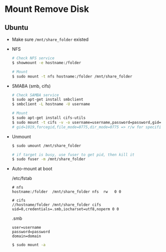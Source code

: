 # Mount Remove Disk

## Ubuntu

- Make sure `/mnt/share_folder` existed
- NFS

  ```bash
  # Check NFS service
  $ showmount -e hostname:/folder

  # Mount  
  $ sudo mount -t nfs hostname:/folder /mnt/share_folder
  ```

- SMABA (smb, cifs)

  ```bash
  # Check SAMBA service
  $ sudo apt-get install smbclient
  $ smbclient -L hostname -U username
  
  # Mount
  $ sudo apt-get install cifs-utils
  $ sudo mount -t cifs -v -o username=username,password=password,gid=1019,forcegid,file_mode=0775,dir_mode=0775 //hostname/folder /mnt/share_folder
  # gid=1019,forcegid,file_mode=0775,dir_mode=0775 => r/w for specific group
  ```

- Unmount

  ```bash
  $ sudo umount /mnt/share_folder
  
  # if target is busy, use fuser to get pid, then kill it
  $ sudo fuser -m /mnt/share_folder
  ```

- Auto-mount at boot

  /etc/fstab
  ```
  # nfs
  hostname:/folder  /mnt/share_folder nfs  rw   0 0
  
  # cifs
  //hostname/folder /mnt/share_folder cifs  uid=0,credentials=.smb,iocharset=utf8,noperm 0 0
  ```

  .smb
  ```
  user=username
  password=password
  domain=domain
  ```
  
  ```bash
  $ sudo mount -a
  ```
